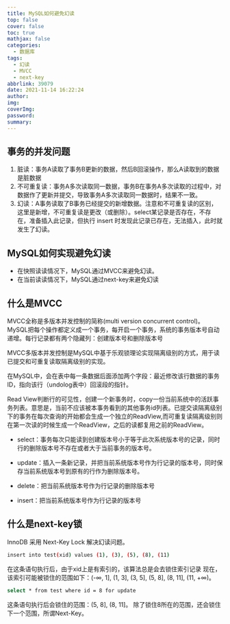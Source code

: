 ```yaml
---
title: MySQL如何避免幻读
top: false
cover: false
toc: true
mathjax: false
categories:
  - 数据库
tags:
  - 幻读
  - MVCC
  - next-key
abbrlink: 39079
date: 2021-11-14 16:22:24
author:
img:
coverImg:
password:
summary:
---
```



## 事务的并发问题

1. 脏读：事务A读取了事务B更新的数据，然后B回滚操作，那么A读取到的数据是脏数据
2. 不可重复读：事务A多次读取同一数据，事务B在事务A多次读取的过程中，对数据作了更新并提交，导致事务A多次读取同一数据时，结果不一致。
3. 幻读：A事务读取了B事务已经提交的新增数据。注意和不可重复读的区别，这里是新增，不可重复读是更改（或删除）。select某记录是否存在，不存在，准备插入此记录，但执行 insert 时发现此记录已存在，无法插入，此时就发生了幻读。

## MySQL如何实现避免幻读

- 在快照读读情况下，MySQL通过MVCC来避免幻读。
- 在当前读读情况下，MySQL通过next-key来避免幻读

## 什么是MVCC

MVCC全称是多版本并发控制的简称(multi version concurrent control)。MySQL把每个操作都定义成一个事务，每开启一个事务，系统的事务版本号自动递增。每行记录都有两个隐藏列：创建版本号和删除版本号

MVCC多版本并发控制是MySQL中基于乐观锁理论实现隔离级别的方式，用于读已提交和可重复读取隔离级别的实现。

在MySQL中，会在表中每一条数据后面添加两个字段：最近修改该行数据的事务ID，指向该行（undolog表中）回滚段的指针。

Read View判断行的可见性，创建一个新事务时，copy一份当前系统中的活跃事务列表。意思是，当前不应该被本事务看到的其他事务id列表。已提交读隔离级别下的事务在每次查询的开始都会生成一个独立的ReadView,而可重复读隔离级别则在第一次读的时候生成一个ReadView，之后的读都复用之前的ReadView。

- select：事务每次只能读到创建版本号小于等于此次系统版本号的记录，同时行的删除版本号不存在或者大于当前事务的版本号。

- update：插入一条新记录，并把当前系统版本号作为行记录的版本号，同时保存当前系统版本号到原有的行作为删除版本号。

- delete：把当前系统版本号作为行记录的删除版本号

- insert：把当前系统版本号作为行记录的版本号

## 什么是next-key锁

InnoDB 采用 Next-Key Lock 解决幻读问题。

```bash
insert into test(xid) values (1), (3), (5), (8), (11)
```
在这条语句执行后，由于xid上是有索引的，该算法总是会去锁住索引记录
现在，该索引可能被锁住的范围如下：(-∞, 1], (1, 3], (3, 5], (5, 8], (8, 11], (11, +∞)。

```bash
select * from test where id = 8 for update
```
这条语句执行后会锁住的范围：(5, 8], (8, 11]。
除了锁住8所在的范围，还会锁住下一个范围，所谓Next-Key。

